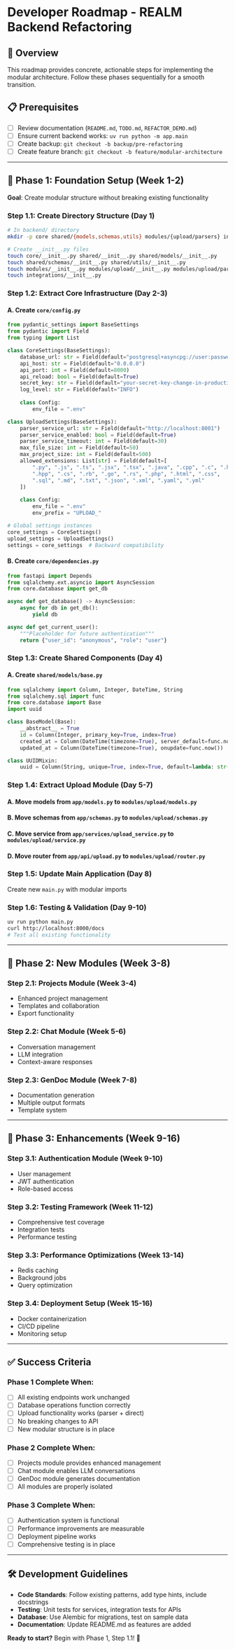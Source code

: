 # Developer Roadmap - REALM Backend Refactoring

## 🎯 Overview
This roadmap provides concrete, actionable steps for implementing the modular architecture. Follow these phases sequentially for a smooth transition.

## 📋 Prerequisites
- [ ] Review documentation (`README.md`, `TODO.md`, `REFACTOR_DEMO.md`)
- [ ] Ensure current backend works: `uv run python -m app.main`
- [ ] Create backup: `git checkout -b backup/pre-refactoring`
- [ ] Create feature branch: `git checkout -b feature/modular-architecture`

---

## 🚀 Phase 1: Foundation Setup (Week 1-2)
**Goal**: Create modular structure without breaking existing functionality

### Step 1.1: Create Directory Structure (Day 1)
```bash
# In backend/ directory
mkdir -p core shared/{models,schemas,utils} modules/{upload/parsers} integrations

# Create __init__.py files
touch core/__init__.py shared/__init__.py shared/models/__init__.py
touch shared/schemas/__init__.py shared/utils/__init__.py
touch modules/__init__.py modules/upload/__init__.py modules/upload/parsers/__init__.py
touch integrations/__init__.py
```

### Step 1.2: Extract Core Infrastructure (Day 2-3)

#### A. Create `core/config.py`
```python
from pydantic_settings import BaseSettings
from pydantic import Field
from typing import List

class CoreSettings(BaseSettings):
    database_url: str = Field(default="postgresql+asyncpg://user:password@localhost:5432/realm_db")
    api_host: str = Field(default="0.0.0.0")
    api_port: int = Field(default=8000)
    api_reload: bool = Field(default=True)
    secret_key: str = Field(default="your-secret-key-change-in-production")
    log_level: str = Field(default="INFO")
    
    class Config:
        env_file = ".env"

class UploadSettings(BaseSettings):
    parser_service_url: str = Field(default="http://localhost:8001")
    parser_service_enabled: bool = Field(default=True)
    parser_service_timeout: int = Field(default=30)
    max_file_size: int = Field(default=50)
    max_project_size: int = Field(default=500)
    allowed_extensions: List[str] = Field(default=[
        ".py", ".js", ".ts", ".jsx", ".tsx", ".java", ".cpp", ".c", ".h",
        ".hpp", ".cs", ".rb", ".go", ".rs", ".php", ".html", ".css",
        ".sql", ".md", ".txt", ".json", ".xml", ".yaml", ".yml"
    ])
    
    class Config:
        env_file = ".env"
        env_prefix = "UPLOAD_"

# Global settings instances
core_settings = CoreSettings()
upload_settings = UploadSettings()
settings = core_settings  # Backward compatibility
```

#### B. Create `core/dependencies.py`
```python
from fastapi import Depends
from sqlalchemy.ext.asyncio import AsyncSession
from core.database import get_db

async def get_database() -> AsyncSession:
    async for db in get_db():
        yield db

async def get_current_user():
    """Placeholder for future authentication"""
    return {"user_id": "anonymous", "role": "user"}
```

### Step 1.3: Create Shared Components (Day 4)

#### A. Create `shared/models/base.py`
```python
from sqlalchemy import Column, Integer, DateTime, String
from sqlalchemy.sql import func
from core.database import Base
import uuid

class BaseModel(Base):
    __abstract__ = True
    id = Column(Integer, primary_key=True, index=True)
    created_at = Column(DateTime(timezone=True), server_default=func.now())
    updated_at = Column(DateTime(timezone=True), onupdate=func.now())

class UUIDMixin:
    uuid = Column(String, unique=True, index=True, default=lambda: str(uuid.uuid4()))
```

### Step 1.4: Extract Upload Module (Day 5-7)

#### A. Move models from `app/models.py` to `modules/upload/models.py`
#### B. Move schemas from `app/schemas.py` to `modules/upload/schemas.py`  
#### C. Move service from `app/services/upload_service.py` to `modules/upload/service.py`
#### D. Move router from `app/api/upload.py` to `modules/upload/router.py`

### Step 1.5: Update Main Application (Day 8)
Create new `main.py` with modular imports

### Step 1.6: Testing & Validation (Day 9-10)
```bash
uv run python main.py
curl http://localhost:8000/docs
# Test all existing functionality
```

---

## 🔧 Phase 2: New Modules (Week 3-8)

### Step 2.1: Projects Module (Week 3-4)
- Enhanced project management
- Templates and collaboration
- Export functionality

### Step 2.2: Chat Module (Week 5-6)  
- Conversation management
- LLM integration
- Context-aware responses

### Step 2.3: GenDoc Module (Week 7-8)
- Documentation generation
- Multiple output formats
- Template system

---

## 🎨 Phase 3: Enhancements (Week 9-16)

### Step 3.1: Authentication Module (Week 9-10)
- User management
- JWT authentication
- Role-based access

### Step 3.2: Testing Framework (Week 11-12)
- Comprehensive test coverage
- Integration tests
- Performance testing

### Step 3.3: Performance Optimizations (Week 13-14)
- Redis caching
- Background jobs
- Query optimization

### Step 3.4: Deployment Setup (Week 15-16)
- Docker containerization
- CI/CD pipeline
- Monitoring setup

---

## ✅ Success Criteria

### Phase 1 Complete When:
- [ ] All existing endpoints work unchanged
- [ ] Database operations function correctly  
- [ ] Upload functionality works (parser + direct)
- [ ] No breaking changes to API
- [ ] New modular structure is in place

### Phase 2 Complete When:
- [ ] Projects module provides enhanced management
- [ ] Chat module enables LLM conversations
- [ ] GenDoc module generates documentation
- [ ] All modules are properly isolated

### Phase 3 Complete When:
- [ ] Authentication system is functional
- [ ] Performance improvements are measurable
- [ ] Deployment pipeline works
- [ ] Comprehensive testing is in place

---

## 🛠 Development Guidelines

- **Code Standards**: Follow existing patterns, add type hints, include docstrings
- **Testing**: Unit tests for services, integration tests for APIs
- **Database**: Use Alembic for migrations, test on sample data
- **Documentation**: Update README.md as features are added

**Ready to start?** Begin with Phase 1, Step 1.1! 🚀 